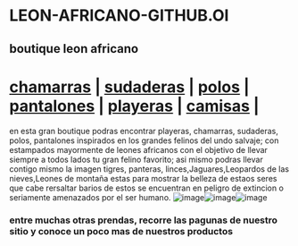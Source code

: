 # LEON-AFRICANO-GITHUB.OI   
 ## boutique leon africano   
# [chamarras](./chamarras.md) | [sudaderas](./sudaderas.md) | [polos](./polos.md) | [pantalones](pantalones.md) | [playeras](playeras.md) | [camisas](./camisas.md) |    


 en esta gran boutique podras encontrar playeras, chamarras, sudaderas, polos, pantalones inspirados en los grandes felinos del undo salvaje; con estampados mayormente de leones africanos con el objetivo de llevar siempre a todos lados tu gran felino favorito; asi mismo podras llevar contigo mismo la imagen tigres, panteras, linces,Jaguares,Leopardos de las nieves,Leones de montaña estas para mostrar la belleza de estaos seres que cabe rersaltar barios de estos se encuentran en peligro de extincion o seriamente amenazados por el ser humano.
![image](https://user-images.githubusercontent.com/99847355/157764656-71ca6b01-2662-4ee9-9430-0bbcef814c78.png)![image](https://user-images.githubusercontent.com/99847355/157764694-54651462-d75e-4cca-b841-69a272b082d8.png)![image](https://user-images.githubusercontent.com/99847355/157764733-4cb925c5-a991-4b60-be19-4a2855356fc4.png)   

### entre muchas otras prendas, recorre las pagunas de nuestro sitio y conoce un poco mas de nuestros productos


